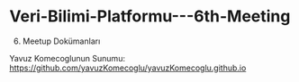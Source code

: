 # Veri-Bilimi-Platformu---6th-Meeting
6. Meetup Dokümanları

Yavuz Komecoglunun Sunumu: https://github.com/yavuzKomecoglu/yavuzKomecoglu.github.io
